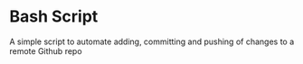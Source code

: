 # Bash Script

A simple script to automate adding, committing and pushing of changes to a remote Github repo
